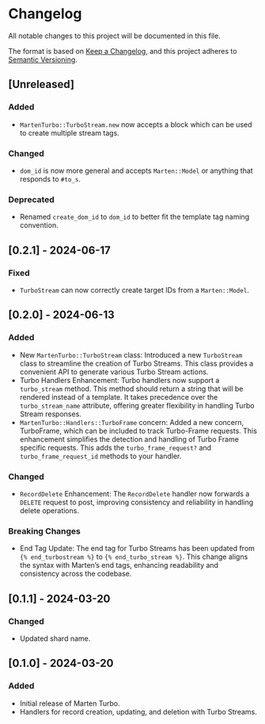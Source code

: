 # Changelog

All notable changes to this project will be documented in this file.

The format is based on [Keep a Changelog](https://keepachangelog.com/en/1.0.0/), and this project adheres to [Semantic Versioning](https://semver.org/).

## [Unreleased]

### Added
- `MartenTurbo::TurboStream.new` now accepts a block which can be used to create multiple stream tags.

### Changed
- `dom_id` is now more general and accepts `Marten::Model` or anything that responds to `#to_s`.

### Deprecated
- Renamed `create_dom_id` to `dom_id` to better fit the template tag naming convention.

## [0.2.1] - 2024-06-17

### Fixed
- `TurboStream` can now correctly create target IDs from a `Marten::Model`.

## [0.2.0] - 2024-06-13

### Added
- New `MartenTurbo::TurboStream` class: Introduced a new `TurboStream` class to streamline the creation of Turbo Streams. This class provides a convenient API to generate various Turbo Stream actions.
- Turbo Handlers Enhancement: Turbo handlers now support a `turbo_stream` method. This method should return a string that will be rendered instead of a template. It takes precedence over the `turbo_stream_name` attribute, offering greater flexibility in handling Turbo Stream responses.
- `MartenTurbo::Handlers::TurboFrame` concern: Added a new concern, TurboFrame, which can be included to track Turbo-Frame requests. This enhancement simplifies the detection and handling of Turbo Frame specific requests. This adds the `turbo_frame_request?` and `turbo_frame_request_id` methods to your handler.

### Changed
- `RecordDelete` Enhancement: The `RecordDelete` handler now forwards a `DELETE` request to post, improving consistency and reliability in handling delete operations.

### Breaking Changes
- End Tag Update: The end tag for Turbo Streams has been updated from `{% end_turbostream %}` to `{% end_turbo_stream %}`. This change aligns the syntax with Marten’s end tags, enhancing readability and consistency across the codebase.

## [0.1.1] - 2024-03-20

### Changed
- Updated shard name.

## [0.1.0] - 2024-03-20

### Added
- Initial release of Marten Turbo.
- Handlers for record creation, updating, and deletion with Turbo Streams.
